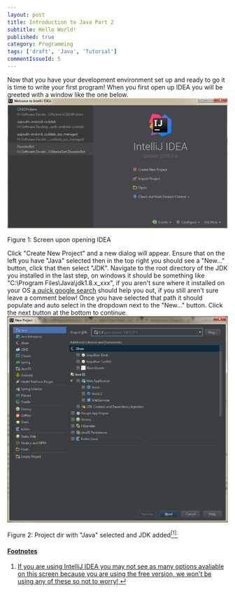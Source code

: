 ```yaml
---
layout: post
title: Introduction to Java Part 2
subtitle: Hello World!
published: true
category: Programming
tags: ['draft', 'Java', 'Tutorial']
commentIssueId: 5
---
```

Now that you have your development environment set up and ready to go it is time to write your first program! When you first open up IDEA you will be greeted with a window like the one below.
<a href="/media/posts/5/01.jpg"><img class="content-image" src="/media/posts/5/01.jpg" alt="Screen upon opening IDEA" /></a>
<p class="content-image-description">Figure 1: Screen upon opening IDEA</p>

Click "Create New Project" and a new dialog will appear. Ensure that on the left you have "Java" selected then in the top right you should see a "New..." button, click that then select "JDK". Navigate to the root directory of the JDK you installed in the last step, on windows it should be something like "C:\Program Files\Java\jdk1.8.x_xxx", if you aren't sure where it installed on your OS [a quick google search](https://www.google.com/search?q=where+did+the+JDK+install) should help you out, if you still aren't sure leave a comment below! Once you have selected that path it should populate and auto select in the dropdown next to the "New..." button. Click the next button at the bottom to continue.
<a href="/media/posts/5/02.jpg"><img class="content-image" src="/media/posts/5/02.jpg" alt="Screen upon opening IDEA" /></a>
<p class="content-image-description">Figure 2: Project dir with "Java" selected and JDK added<a class="anchor" name="cont-1" href="#fn-1"><sup>[1]</sup</a>.</p>

<h4>Footnotes</h4>
<ol class="footnotes">
  <li>If you are using IntelliJ IDEA you may not see as many options avaliable on this screen because you are using the free version, we won't be using any of these so not to worry! <a class="anchor" name="fn-1" href="#cont-1">↵</a></li>
</ol>
